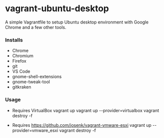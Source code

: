 # vagrant-ubuntu-desktop

A simple Vagrantfile to setup Ubuntu desktop environment with Google Chrome and a few other tools.

### Installs

-   Chrome
-   Chromium
-   Firefox
-   git
-   VS Code
-   gnome-shell-extensions
-   gnome-tweak-tool
-   gitkraken

### Usage

-   Requires VirtualBox
        vagrant up vagrant up --provider=virtualbox
        vagrant destroy -f

-   Requires <https://github.com/josenk/vagrant-vmware-esxi>
        vagrant up --provider=vmware_esxi
        vagrant destroy -f

